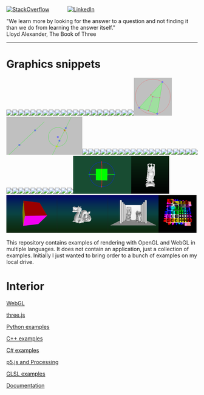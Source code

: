 [![StackOverflow](https://stackexchange.com/users/flair/7322082.png)](https://stackoverflow.com/users/5577765/rabbid76?tab=profile) &nbsp;&nbsp;&nbsp;&nbsp;&nbsp;&nbsp;&nbsp;&nbsp;&nbsp;&nbsp; [![LinkedIn](https://img.shields.io/badge/LinkedIn-0077B5?style=for-the-badge&logo=linkedin&logoColor=white)](https://www.linkedin.com/in/gernot-steinegger/)


"We learn more by looking for the answer to a question and not finding it than we do from learning the answer itself."  
Lloyd Alexander, The Book of Three

---

# Graphics snippets

<div id="preview-images"><!--
--><a href="https://github.com/Rabbid76/graphics-snippets/blob/master/readme/content_webgl.md"><img src="https://rabbid76.github.io/graphics-snippets/documentation/image/parallax_mapping/parallax_006_cone_step_mapping_derivative_tbn_2.png" height="100"></a><!--
--><a href="https://github.com/Rabbid76/graphics-snippets/blob/master/readme/content_webgl.md"><img src="https://rabbid76.github.io/graphics-snippets/html/stackoverflow/image/ssao_simple_b.png" height="100"></a><!--
--><a href="https://github.com/Rabbid76/graphics-snippets/blob/master/readme/content_webgl.md"><img src="https://rabbid76.github.io/graphics-snippets/html/effect/image/fire.png" height="100"></a><!--
--><a href="https://github.com/Rabbid76/graphics-snippets/blob/master/readme/content_webgl.md"><img src="https://rabbid76.github.io/graphics-snippets/html/sketch/image/sketch_texture_pen.png" height="100"></a><!--
--><a href="https://github.com/Rabbid76/graphics-snippets/blob/master/readme/content_webgl.md"><img src="https://rabbid76.github.io/graphics-snippets/html/stackoverflow/image/shadow_map.png" height="100"></a><!--
--><a href="https://github.com/Rabbid76/graphics-snippets/blob/master/readme/content_webgl.md"><img src="https://rabbid76.github.io/graphics-snippets/html/stackoverflow/image/blur_sphere_texture.png" height="100"></a><!--
--><a href="https://github.com/Rabbid76/graphics-snippets/blob/master/readme/content_webgl.md"><img src="https://rabbid76.github.io/graphics-snippets/html/stackoverflow/image/glow.png" height="100"></a><!--
--><a href="https://github.com/Rabbid76/graphics-snippets/blob/master/readme/content_webgl.md"><img src="https://rabbid76.github.io/graphics-snippets/html/stackoverflow/image/lambertian_fake.png" height="100"></a><!--
--><a href="https://github.com/Rabbid76/graphics-snippets/blob/master/readme/content_webgl.md"><img src="https://rabbid76.github.io/graphics-snippets/html/stackoverflow/image/light_cone.png" height="100"></a><!--
--><a href="https://github.com/Rabbid76/graphics-snippets/blob/master/readme/content_webgl.md"><img src="https://rabbid76.github.io/graphics-snippets/html/stackoverflow/image/clip_cube.png" height="100"></a><!--
--><a href="https://github.com/Rabbid76/graphics-snippets/blob/master/readme/content_webgl.md"><img src="https://rabbid76.github.io/graphics-snippets/html/stackoverflow/image/cube_texture.png" height="100"></a><!--
--><a href="https://github.com/Rabbid76/graphics-snippets/blob/master/readme/content_webgl.md"><img src="https://rabbid76.github.io/graphics-snippets/html/stackoverflow/image/cube_parallax.png" height="100"></a><!--
--><a href="https://github.com/Rabbid76/graphics-snippets/blob/master/readme/content_webgl.md"><img src="https://rabbid76.github.io/graphics-snippets/html/stackoverflow/image/sphere_texture.png" height="100"></a><!--
--><a href="https://github.com/Rabbid76/graphics-snippets/blob/master/readme/content_webgl.md"><img src="https://rabbid76.github.io/graphics-snippets/html/stackoverflow/image/texture_cylindrical_projection.png" height="100"></a><!--
--><a href="https://github.com/Rabbid76/graphics-snippets/blob/master/readme/content_webgl.md"><img src="https://rabbid76.github.io/graphics-snippets/html/stackoverflow/image/retro_distortion.png" height="100"></a><!--
--><a href="https://github.com/Rabbid76/graphics-snippets/blob/master/readme/content_webgl.md"><img src="https://rabbid76.github.io/graphics-snippets/html/stackoverflow/image/blending.png" height="100"></a><!--
--><a href="https://github.com/Rabbid76/graphics-snippets/blob/master/readme/content_webgl.md"><img src="https://rabbid76.github.io/graphics-snippets/html/stackoverflow/image/texture_flashlight.png" height="100"></a><!--
--><a href="https://github.com/Rabbid76/graphics-snippets/blob/master/readme/content_webgl.md"><img src="https://rabbid76.github.io/graphics-snippets/html/stackoverflow/image/silhouette.png" height="100"></a><!--
--><a href="https://github.com/Rabbid76/graphics-snippets/blob/master/readme/content_webgl.md"><img src="https://rabbid76.github.io/graphics-snippets/html/stackoverflow/image/voronoi.png" height="100"></a><!--
--><a href="https://github.com/Rabbid76/graphics-snippets/blob/master/readme/content_webgl.md"><img src="https://rabbid76.github.io/graphics-snippets/html/stackoverflow/image/background_cube_poor_webgl.png" height="100"></a><!--
--><a href="https://github.com/Rabbid76/graphics-snippets/blob/master/readme/content_cpp.md"><img src="https://rabbid76.github.io/graphics-snippets/documentation/image/dashed_cube.gif" height="100"></a><!--
--><a href="https://github.com/Rabbid76/graphics-snippets/blob/master/readme/content_processing_p5js.md"><img src="https://raw.githubusercontent.com/Rabbid76/graphics-snippets/master/example/p5.js/image/circle_3_points.png" height="100"></a><!--
--><a href="https://github.com/Rabbid76/graphics-snippets/blob/master/readme/content_processing_p5js.md"><img src="https://raw.githubusercontent.com/Rabbid76/graphics-snippets/master/example/p5.js/image/endless_line.png" height="100"></a><!--
--><a href="https://github.com/Rabbid76/graphics-snippets/blob/master/readme/content_processing_p5js.md"><img src="https://raw.githubusercontent.com/Rabbid76/graphics-snippets/master/example/p5.js/image/circle_line_intersection.png" height="100"></a><!--
--><a href="https://github.com/Rabbid76/graphics-snippets/blob/master/readme/content_python.md"><img src="https://rabbid76.github.io/graphics-snippets/example/python/dsa_spirv_cube/image/cube_glut_glm_spirv.gif" height="100"></a><!--
--><a href="https://github.com/Rabbid76/graphics-snippets/blob/master/readme/content_python.md"><img src="https://rabbid76.github.io/graphics-snippets/example/python/navigation_glm/image/cube_glut_glm_navigate.gif" height="100"></a><!--
--><a href="https://github.com/Rabbid76/graphics-snippets/blob/master/readme/content_python.md"><img src="https://rabbid76.github.io/graphics-snippets/example/python/text_freetype/image/free_type_text.png" height="100"></a><!--
--><a href="https://github.com/Rabbid76/graphics-snippets/blob/master/readme/content_python.md"><img src="https://rabbid76.github.io/graphics-snippets/example/python/voxel_raytrace/image/voxel_raytrace.gif" height="100"></a><!--
--><a href="https://github.com/Rabbid76/graphics-snippets/blob/master/readme/content_python.md"><img src="./screenshot/example/python/mesh/glut_opengl_shader_ctypes_glm_meshes.png" height="100"></a><!--
--><a href="https://github.com/Rabbid76/graphics-snippets/blob/master/readme/content_python.md"><img src="./screenshot/example/python/mesh/tkinter_opengl_shader_ctypes_glm_meshes.png" height="100"></a><!--
--><a href="https://github.com/Rabbid76/graphics-snippets/blob/master/readme/content_python.md"><img src="./screenshot/example/python/shadow/glut_opengl_shader_ctypes_glm_shadow_volume.png" height="100"></a><!--
--><a href="https://github.com/Rabbid76/graphics-snippets/blob/master/readme/content_python.md"><img src="./screenshot/example/python/parallax/glut_opengl_shader_glm_cube_parallax.png" height="100"></a><!--
--><a href="https://github.com/Rabbid76/graphics-snippets/blob/master/readme/python/glut_opengl_shader_instancing_array.md"><img src="https://i.stack.imgur.com/twWaF.gif" height="100"></a><!--
--><a href="https://github.com/Rabbid76/graphics-snippets/blob/master/readme/content_python.md"><img src="./screenshot/example/python/mesh/glut_opengl_shader_instancing_cube.png" height="100"></a><!--
--><a href="https://github.com/Rabbid76/graphics-snippets/blob/master/readme/content_cpp.md"><img src="screenshot/example/cpp/opengl/example_glm_animation_1.gif" height="100"></a><!--
--><a href="https://github.com/Rabbid76/graphics-snippets/blob/master/readme/content_cpp.md"><img src="screenshot/example/cpp/opengl/example_mesh_1_instancing.gif" height="100"></a><!--
--><a href="https://github.com/Rabbid76/graphics-snippets/blob/master/readme/content_cpp.md"><img src="screenshot/example/cpp/opengl/example_mesh_4_cube_flat.gif" height="100"></a><!--
--><a href="https://github.com/Rabbid76/graphics-snippets/blob/master/readme/content_cpp.md"><img src="screenshot/example/cpp/opengl/example_mesh_5.png" height="100"></a><!--
--><a href="https://github.com/Rabbid76/graphics-snippets/blob/master/readme/content_cpp.md"><img src="screenshot/example/cpp/opengl/example_mesh_7_raytrace.gif" height="100"></a><!--
--><a href="https://github.com/Rabbid76/graphics-snippets/blob/master/readme/content_cpp.md"><img src="screenshot/example/cpp/opengl/example_mesh_8_surface_of_revolution.gif" height="100"></a><!--
--><a href="https://github.com/Rabbid76/graphics-snippets/blob/master/readme/content_cpp.md"><img src="screenshot/example/cpp/opengl/example_noise_1.png" height="100"></a><!--
--><a href="https://github.com/Rabbid76/graphics-snippets/blob/master/readme/content_cpp.md"><img src="screenshot/example/cpp/opengl_legacy/example_beginend_cube.gif" height="100"></a><!--
--><a href="https://github.com/Rabbid76/graphics-snippets/blob/master/readme/content_cpp.md"><img src="screenshot/example/cpp/opengl_legacy/example_fixedattribute_cube_1.gif" height="100"></a><!--
--><a href="https://github.com/Rabbid76/graphics-snippets/blob/master/readme/content_cpp.md"><img src="screenshot/example/cpp/opengl_legacy/example_fixedattribute_sphere_1_slices.gif" height="100"></a><!--
--><a href="https://github.com/Rabbid76/graphics-snippets/blob/master/readme/content_cpp.md"><img src="screenshot/example/cpp/opengl_legacy/example_glu_sphere_1.gif" height="100"></a><!--
--><a href="https://github.com/Rabbid76/graphics-snippets/blob/master/readme/content_cpp.md"><img src="screenshot/example/cpp/wx_widget_opengl_platonic_solid/wx_widget_opengl_platonic_solid.png" height="100"></a><!--
--><a href="https://github.com/Rabbid76/graphics-snippets/blob/master/readme/content_threejs.md"><img src="https://i.stack.imgur.com/Arv4J.gif" height="100"></a><!--
--><a href="https://github.com/Rabbid76/graphics-snippets/blob/master/readme/content_threejs.md"><img src="https://i.stack.imgur.com/yFnQd.gif" height="100"></a><!--
--><a href="https://github.com/Rabbid76/graphics-snippets/blob/master/readme/content_threejs.md"><img src="https://i.stack.imgur.com/K89Mz.png" height="100"></a><!--
--><a href="https://github.com/Rabbid76/graphics-snippets/blob/master/readme/content_threejs.md"><img src="https://i.stack.imgur.com/mmWhr.png" height="100"></a><!--
--><a href="https://github.com/Rabbid76/graphics-snippets/blob/master/readme/content_threejs.md"><img src="./screenshot/example/threejs\stackoverflow/geometry_extrude.png" height="100"></a><!--
--><a href="https://github.com/Rabbid76/graphics-snippets/blob/master/readme/content_python_legacy.md"><img src="./screenshot/example/python/legacy_opengl/platonic_solids.gif" height="100"></a><!--
--><a href="https://github.com/Rabbid76/graphics-snippets/blob/master/readme/content_python_legacy.md"><img src="https://i.stack.imgur.com/QlSNW.gif" height="100"></a><!--
--><a href="https://github.com/Rabbid76/graphics-snippets/blob/master/readme/content_python.md"><img src="./screenshot/example/python/opengl_minimal_example/minimal_example_wood_shader.png" height="100"></a><!--
--><a href="https://github.com/Rabbid76/graphics-snippets/blob/master/readme/content_cpp.md"><img src="./screenshot/example/cpp/opengl/example_navigate_1_orbit.gif" height="100"></a><!--
--><a href="https://github.com/Rabbid76/graphics-snippets/blob/master/readme/content_python_legacy.md"><img src="./screenshot/example/python/legacy_opengl/glfw_minimal_example_wavefront.png" height="100"></a><!--
--><a href="https://github.com/Rabbid76/graphics-snippets/blob/master/readme/content_python.md"><img src="./screenshot/example/python/opengl_minimal_example/minimal_example_mesh_cube.png" height="100"></a><!--
--><a href="https://github.com/Rabbid76/graphics-snippets/blob/master/readme/content_python.md"><img src="./screenshot/example/python/opengl_minimal_example/minimal_example_wavefront_viewer.png" height="100"></a><!--
--><a href="https://github.com/Rabbid76/graphics-snippets/blob/master/readme/content_python.md"><img src="./screenshot/example/python/ssao_and_hbao/ssao_kernel.png" height="100"></a><!--
--><a href="https://github.com/Rabbid76/graphics-snippets/blob/master/readme/content_python.md"><img src="./screenshot/example/python/parallax/protruded_displ_mapping_geo_tbn.gif" height="100"></a><!--
--></div>

This repository contains examples of rendering with OpenGL and WebGL in multiple languages.
It does not contain an application, just a collection of examples. Initially I just wanted to bring order to a bunch of examples on my local drive.

# Interior

[WebGL](readme/content_webgl.md)

[three.js](readme/content_threejs.md)

[Python examples](readme/content_python.md)

[C++ examples](readme/content_cpp.md)

[C# examples](readme/content_csharp.md)

[p5.js and Processing](readme/content_processing_p5js.md)

[GLSL examples](readme/content_glsl.md)

[Documentation](readme/content_documentation.md)
